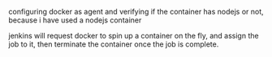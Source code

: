 configuring docker as agent and verifying if the container has nodejs or not, because i have used a nodejs container

jenkins will request docker to spin up a container on the fly, and assign the job to it, then terminate the container once the job is complete.
